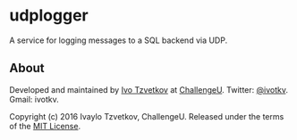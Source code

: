 # udplogger

A service for logging messages to a SQL backend via UDP.

## About

Developed and maintained by [Ivo Tzvetkov](https://github.com/ivotkv) at [ChallengeU](http://challengeu.com). Twitter: [@ivotkv](https://twitter.com/ivotkv). Gmail: ivotkv.

Copyright (c) 2016 Ivaylo Tzvetkov, ChallengeU. Released under the terms of the [MIT License](https://opensource.org/licenses/MIT).
